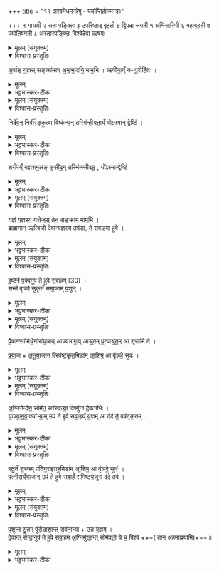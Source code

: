 +++
title = "११ अश्वमेधमन्त्रेषु - पर्याप्तिहोममन्त्राः"

+++
१ गायत्री
२ सतः पङ्क्तिः
३ उपरिष्ठाद् बृहती
४ द्विपदा जगती
५ अभिसारिणी
६ महाबृहती
७ ज्योतिषमती
८ अस्तारपङ्क्तिः
विश्वेदेवा ऋषयः

<details><summary>मूलम् (संयुक्तम्)</summary>

अ॒र्वाङ्य॒ज्ञस्सङ्क्रा॑मत्व॒मुष्मा॒दधि॒ माम॒भि । ऋषी॑णा॒य्ँयᳶ पु॒रोहि॑तः ।
</details>

<details open><summary>विश्वास-प्रस्तुतिः</summary>

अ॒र्वाङ् य॒ज्ञस् सङ्क्रा॑मत्व् अ॒मुष्मा॒दधि॒ माम॒भि । ऋषी॑णा॒य्ँ यᳶ पु॒रोहि॑तः ।
</details>

<details><summary>मूलम्</summary>

अ॒र्वाङ् य॒ज्ञस् सङ्क्रा॑मत्व् अ॒मुष्मा॒दधि॒ माम॒भि । ऋषी॑णा॒य्ँ यᳶ पु॒रोहि॑तः ।
</details>

<details><summary>भट्टभास्कर-टीका</summary>

1अथाश्वमेधे अष्टावाहुतीः जुहोति - अर्वाङित्यादि ॥ प्रथमा गायत्री त्रिपदा । अर्वाङितो मुखो यज्ञः संक्रामतु यजमानं समागच्छतु । कीदृशः? ऋषीणां ज्ञानवतां यजमानानां यः पुरोहितः सर्वार्थेषु साधनभावेन पुरस्तान्निहितः । 'पुरोव्ययम्' इति गतित्वात् 'गतिरनन्तरः' इति प्रकृतिस्वरत्वम् । सोयं यज्ञो मामभि मामेव लक्षीकृत्य अधिकमर्वाक् संक्रामतु आगच्छतु । अर्वागञ्चतीति 'ऋत्विक्' इत्यादिना क्विन्, 'क्विन्प्रत्ययस्य कुः' इति कुत्वम् । अमुष्माद्देवदत्तादेरपक्रम्य यो मां द्वेष्टि तं हित्वा मामभि संक्रामतु ॥
</details>

<details><summary>मूलम् (संयुक्तम्)</summary>

निर्दे॑व॒न्निर्वी॑रङ्कृ॒त्वा विष्क॑न्ध॒न्तस्मि॑न्हीयता॒य्ँयो॑ऽस्मान्द्वेष्टि॑ । शरी॑रय्ँ यज्ञशम॒लङ्कुसी॑द॒न्तस्मि॑न्त्सीदतु॒ यो॑ऽस्मान्द्वेष्टि॑ ।
</details>

<details open><summary>विश्वास-प्रस्तुतिः</summary>

निर्दे॑व॒न् निर्वी॑रङ्कृ॒त्वा विष्क॑न्ध॒न् तस्मि॑न्हीयता॒य्ँ यो॑ऽस्मान् द्वेष्टि॑  ।
</details>

<details><summary>मूलम्</summary>

निर्दे॑व॒न् निर्वी॑रङ्कृ॒त्वा विष्क॑न्ध॒न् तस्मि॑न्हीयता॒य्ँ यो॑ऽस्मान् द्वेष्टि॑  ।
</details>

<details><summary>भट्टभास्कर-टीका</summary>

2अथ द्वितीया - निर्देवमिति ॥ पङ्क्तिविशेषः । निर्देवं निर्गता देवा यस्मात्तं निस्स्वाहाकारवषट्कारतया देवैर्बहिष्कृतं निर्वीरं निर्गतवीरं देवेन पुरुषकारेण च विरहितं कृत्वा विष्कन्धं विविधशोषणं शरीरं कृपणं तस्मिन् हीयतां स्थाप्यताम् । हि गतौ । दधातेर्वा छान्दसो हिभावः । उत्तरार्धर्चे स्थितं शरीरग्रहणमिह संबध्यते । यद्वा - द्वेष्टरि निर्देवादिगुणे कृते तस्मिन् तस्य शरीरं विविधशोषं हीयतां क्षीयताम् । जहातेर्घुमास्थादिना ईत्वम् । स्कन्धेर्घञ् । 'वेस्कन्देरनिष्ठायाम्' इति षत्वम् । व्यत्ययेन घत्वम् । सर्वत्राव्ययपूर्वपदप्रकृतिस्वरत्वम् । यद्वा - विरूपस्कन्धावयवं शरीरम् । सुषामादित्वात् षत्वम् । तद्द्वेष्टरि स्थाप्यताम् । तादृशं वा तत्क्षीयतां प्रवृत्त्यभावेन ।
</details>

<details open><summary>विश्वास-प्रस्तुतिः</summary>

शरी॑रय्ँ यज्ञशम॒लङ् कुसी॑द॒न् तस्मि॑न्त्सीदतु॒ , यो॑ऽस्मान्द्वेष्टि॑ ।
</details>

<details><summary>मूलम्</summary>

शरी॑रय्ँ यज्ञशम॒लङ् कुसी॑द॒न् तस्मि॑न्त्सीदतु॒ , यो॑ऽस्मान्द्वेष्टि॑ ।
</details>

<details><summary>भट्टभास्कर-टीका</summary>

तदेवाह - यज्ञशमलं शमेरौणादिको लप्रत्ययः । अगागमश्च । कुसीदं वृद्धिप्रयोगजीवनं यज्ञशमलं यज्ञानर्हत्वनिमित्तं तस्मिन् सीदतु जीविकात्वेन वर्तताम् । ततश्चायज्ञीयत्वं 'यज्ञेन देवेभ्यः' इति वचनात् न कदाचिदप्यनृणस्स्यात् । यज्ञनिमित्तानि च श्रेयांसि न प्राप्नुयात् । योस्वान् द्वेष्टीति ॥
</details>

<details><summary>मूलम् (संयुक्तम्)</summary>

यज्ञ॑ य॒ज्ञस्य॒ यत्तेज॒स्तेन॒ सङ्क्रा॑म॒ माम॒भि । ब्रा॒ह्म॒णानृ॒त्विजो॑ दे॒वान्य॒ज्ञस्य॒ तप॑सा॒ ते सवा॒हमा हु॑वे ।
</details>

<details open><summary>विश्वास-प्रस्तुतिः</summary>

यज्ञ॑ य॒ज्ञस्य॒ यत्तेज॒स् तेन॒ सङ्क्रा॑म॒ माम॒भि ।  
ब्रा॒ह्म॒णान् ऋ॒त्विजो॑ दे॒वान्य॒ज्ञस्य॒ तप॑सा॒,  ते सवा॒हमा हु॑वे ।
</details>

<details><summary>मूलम्</summary>

यज्ञ॑ य॒ज्ञस्य॒ यत्तेज॒स् तेन॒ सङ्क्रा॑म॒ माम॒भि ।  
ब्रा॒ह्म॒णान् ऋ॒त्विजो॑ दे॒वान्य॒ज्ञस्य॒ तप॑सा॒,  ते सवा॒हमा हु॑वे ।
</details>

<details><summary>भट्टभास्कर-टीका</summary>

3अथ तृतीया - यज्ञ यज्ञस्येति ॥ उपरिष्टाद्बृहती चतुर्थस्य द्वादशा क्षरत्वात् अन्येषां चाष्टाक्षरत्वात् । उक्तं यज्ञो मामभिसंक्रामत्विति; अधुना यज्ञं प्रत्यक्षवदाह - हे यज्ञ! यज्ञस्य सम्यगनुष्ठितस्थ तव यत्तेजः तेन मामभिसंक्राम यथा मय्यपि तेजः स्यात्, यथा चाहं ब्राह्मणान् ऋत्विजो देवांश्च यज्ञस्य तव तपसा इह अस्मिन् प्रयोगे आह्वये आह्वयामि; तव हि तेजसा निर्भयोऽहं इमान् आह्वातुमर्हामि । हे सव! महायज्ञ! । ह्वयतेर्लटि शपो लुक् । 'बहुलं छन्दसि' इति संप्रसारणम् ॥
</details>

<details><summary>मूलम् (संयुक्तम्)</summary>

इ॒ष्टेन॑ प॒क्वमुप॑ [30]  
ते॒ हु॒वे॒ स॒वा॒हम् । सन्ते॑ वृञ्जे सुकृ॒तँ सम्प्र॒जाम्प॒शून् ।
</details>

<details open><summary>विश्वास-प्रस्तुतिः</summary>

इ॒ष्टेन॑ प॒क्वमुप॑ ते हुवे स॒वाहम्  [30] ।  
सन्ते॑ वृञ्जे सुकृ॒तँ सम्प्र॒जाम् प॒शून् ।
</details>

<details><summary>मूलम्</summary>

इ॒ष्टेन॑ प॒क्वमुप॑ ते हुवे स॒वाहम्  [30] ।  
सन्ते॑ वृञ्जे सुकृ॒तँ सम्प्र॒जाम् प॒शून् ।
</details>

<details><summary>भट्टभास्कर-टीका</summary>

4अथ चतुर्थी - इष्टेनेति ॥ द्विपदा जगती द्व्यक्षराधिका । अहमादिः द्वितीयः पादः । पादमध्येवस्यति छन्दोविचितिव्यत्ययोऽयम् । हे सव त्वयि मयि संक्रान्ते अहं तव इष्टेन त्वत्संबन्धिना यजमानेन पक्वमुपहुवे उपह्वयामि मम भोगार्थं आकाङ्क्षामि । किंच - तवेष्टेन सुकृतं प्रजां पशून् संवृजे समाकर्षामि ॥
</details>

<details><summary>मूलम् (संयुक्तम्)</summary>

प्रै॒षान्त्सा॑मिधे॒नीरा॑घा॒रावाज्य॑भागा॒वाश्रु॑तम्प्र॒त्याश्रु॑त॒मा शृ॑णामि ते । प्र॒या॒जा॒नू॒या॒जान्त्स्वि॑ष्ट॒कृत॒मिडा॑मा॒शिष॒ आ वृ॑ञ्जे॒ सुवः॑ ।
</details>

<details open><summary>विश्वास-प्रस्तुतिः</summary>

प्रै॒षान्त्सा॑मिधे॒नीरा॑घा॒राव् आज्य॑भागा॒व्  आश्रु॑तम् प्र॒त्याश्रु॑त॒म् आ शृ॑णामि ते ।

प्र॒या॒ज + अ॒नू॒या॒जान् त्स्वि॑ष्ट॒कृत॒मिडा॑म् आ॒शिष॒ आ वृ॑ञ्जे॒ सुवः॑ ।
</details>

<details><summary>मूलम्</summary>

प्रै॒षान्त्सा॑मिधे॒नीरा॑घा॒राव् आज्य॑भागा॒व्  आश्रु॑तम् प्र॒त्याश्रु॑त॒म् आ शृ॑णामि ते ।

प्र॒या॒ज + अ॒नू॒या॒जान् त्स्वि॑ष्ट॒कृत॒मिडा॑म् आ॒शिष॒ आ वृ॑ञ्जे॒ सुवः॑ ।
</details>

<details><summary>भट्टभास्कर-टीका</summary>

5अथ पञ्चमी - प्रैषानिति । । उपरिष्टाज्ज्योतिर्जगती, चतुर्थस्य पादस्याष्टाक्षरत्वात् । प्रैषादयः प्रसिद्धाः । तान् त्वदर्थमाशृणोमि आश्रयामि । श्रयतेर्विकरणव्यत्ययः, संप्रसारणं छान्दसम् । धात्वन्तरं वा द्रष्टव्यम् । प्रैष्यन्ते एभिरिति प्रैषाः 'प्रादूहोढोढ्यैषैष्येषु' इति वृद्धिः, थाथादिनोत्तरपदान्तोदात्तत्वम् । 'समिधामाधाने षेण्यः' इति षित्वात् ङीष् । आघार्यते इत्याघारौ । आज्यं भागो ययोः । आश्रुतं अश्रावितम् । 'गतिरनन्तरः' इति गतेः प्रकृतिस्वरत्वम् । प्रत्याश्रुतं प्रत्याश्रावितम् । पूर्वेणानन्तरस्य गतेः स्वरः । प्रयाजाः प्रथमयागाः । 'प्रयाजानू-
याजौ यज्ञाङ्गे' इति कुत्वाभावः । स्विष्टं करोतीति स्विष्टकृत् । इडा प्रसिद्धा । एतानाश्रित्य आशिषः आशासनीयानि फलानि । 'आशासः क्वौ' इतीत्वम् । सुवः स्वर्गं च आवृञ्जे आवृञ्जामि । स्वर्गस्य प्राधान्यात्पुनरुपादानम् यथा - 'ब्राह्मणा आयाता वसिष्ठोप्यायातः' इति ॥
</details>

<details><summary>मूलम् (संयुक्तम्)</summary>

अ॒ग्निनेन्द्रे॑ण॒ सोमे॑न॒ सर॑स्वत्या॒ विष्णु॑ना दे॒वता॑भिः । या॒ज्या॒नु॒वा॒क्या॑भ्या॒मुप॑ ते हुवे सवा॒हय्ँ य॒ज्ञमा द॑दे ते॒ वष॑ट्कृतम् ।
</details>

<details open><summary>विश्वास-प्रस्तुतिः</summary>

अ॒ग्निनेन्द्रे॑ण॒ सोमे॑न॒ सर॑स्वत्या॒ विष्णु॑ना दे॒वता॑भिः ।  
या॒ज्या॒नु॒वा॒क्या॑भ्या॒म् उप॑ ते हुवे सवा॒हय्ँ य॒ज्ञम् आ द॑दे ते॒ वष॑ट्कृतम् ।
</details>

<details><summary>मूलम्</summary>

अ॒ग्निनेन्द्रे॑ण॒ सोमे॑न॒ सर॑स्वत्या॒ विष्णु॑ना दे॒वता॑भिः ।  
या॒ज्या॒नु॒वा॒क्या॑भ्या॒म् उप॑ ते हुवे सवा॒हय्ँ य॒ज्ञम् आ द॑दे ते॒ वष॑ट्कृतम् ।
</details>

<details><summary>भट्टभास्कर-टीका</summary>

6अथ षष्ठी - अग्निनेति ॥ पुरस्ताज्ज्योतिर्जगती; प्रथमस्याष्टाक्षरत्वात् । अहमादिश्चतुर्यः पादः । अग्न्यादिदिः हविर्भाग्भिः देवताभिः याज्यानुवाक्याभ्यां च हविषां विधिप्रधानाभ्यां च त्वदर्थमहमुपहवे उपजुहोमि । हे सव! पूर्ववच्छपो लुक् । ततश्च यज्ञं वषट्कृतं कृतवषट्कारं विलक्षणं ते त्वत्प्रसादात् अहं आददे उत्पादयामि । वषट्छन्दस्यौर्यादित्वेन गतित्वात् 'गतिरनन्तरः' इति गतेः स्वरः ॥
</details>

<details><summary>मूलम् (संयुक्तम्)</summary>

स्तु॒तँ श॒स्त्रम्प्र॑तिग॒रङ्ग्रह॒मिडा॑मा॒शिषः॑ [31]  
आ वृ॑ञ्जे॒ सुवः॑ । प॒त्नी॒स॒य्ँया॒जानुप॑ ते हुवे सवा॒हँ स॑मिष्टय॒जुरा द॑दे॒ तव॑ ।
</details>

<details open><summary>विश्वास-प्रस्तुतिः</summary>

स्तु॒तँ श॒स्त्रम् प्र॑तिग॒रङ्ग्रह॒मिडा॑म् आ॒शिष॒ आ वृ॑ञ्जे॒ सुवः॑ ।  
प॒त्नी॒स॒य्ँया॒जान् उप॑ ते हुवे सवा॒हँ स॑मिष्टय॒जुरा द॑दे॒ तव॑ ।
</details>

<details><summary>मूलम्</summary>

स्तु॒तँ श॒स्त्रम् प्र॑तिग॒रङ्ग्रह॒मिडा॑म् आ॒शिष॒ आ वृ॑ञ्जे॒ सुवः॑ ।  
प॒त्नी॒स॒य्ँया॒जान् उप॑ ते हुवे सवा॒हँ स॑मिष्टय॒जुरा द॑दे॒ तव॑ ।
</details>

<details><summary>भट्टभास्कर-टीका</summary>

7अथ सप्तमी - स्तुतमित्यादि ॥ इयमपि परस्ताज्ज्योतिर्जगती । पूर्ववत् अहमादिश्चतुर्थः पादः । स्तुतं स्तोत्रं तदादीनि इडान्तानि आवृञ्जे आकर्षामि । ततः एतैः आशिषः स्वर्गं च आवृञ्जे । किं च पत्नीसंयाजान् ते त्वदर्थं अहं उपहुवे उपजुहोमि । हे सव! कि च त्वदर्थं समिष्टयजुः आददे निर्वर्तयामि ॥
</details>

<details><summary>मूलम् (संयुक्तम्)</summary>

प॒शून्त्सु॒तम्पु॑रो॒डाशा॒न्त्सव॑ना॒न्योत य॒ज्ञम् । दे॒वान्त्सेन्द्रा॒नुप॑ ते हुवे सवा॒हम॒ग्निमु॑खा॒न्त्सोम॑वतो॒ ये च॒ विश्वे॑ ॥ [32]  
</details>

<details open><summary>विश्वास-प्रस्तुतिः</summary>

प॒शून्त् सु॒तम् पु॑रो॒डाशा॒न्त् सव॑ना॒न्या + उत य॒ज्ञम् ।  
दे॒वान्त् सेन्द्रा॒नुप॑ ते हुवे सवा॒हम् अ॒ग्निमु॑खा॒न्त् सोम॑वतो॒ ये च॒ विश्वे॑  +++( तान् अहमाह्वयामि)+++॥
</details>

<details><summary>मूलम्</summary>

प॒शून्त् सु॒तम् पु॑रो॒डाशा॒न्त् सव॑ना॒न्या + उत य॒ज्ञम् ।  
दे॒वान्त् सेन्द्रा॒नुप॑ ते हुवे सवा॒हम् अ॒ग्निमु॑खा॒न्त् सोम॑वतो॒ ये च॒ विश्वे॑  +++( तान् अहमाह्वयामि)+++॥
</details>

<details><summary>भट्टभास्कर-टीका</summary>

8अथाष्टमी - पशूनिति ॥ अस्तारपङ्क्तिः ; प्रथमयोरष्टाक्षरत्वात् । उक्तः सामान्येन यज्ञः, अधुना तद्विशेषा उच्यन्ते - पशून् अग्नीषोमीयादीन् सुतं सोमं पुरोडाशान् सवनीयान् सवनानि प्रातस्सवनादीनि उत अपि च यज्ञं देवांश्च सेन्द्रान् ते त्वदर्थं उपहुवे तव समीपे आह्वयामि । हे सव! अग्निमुखान् देवान् सोमवतश्च ये च विश्वे देवाः तांश्चाहमाह्वयामि ॥

इति सप्तमे तृतीये एकादशोनुवाकः ॥  
</details>
